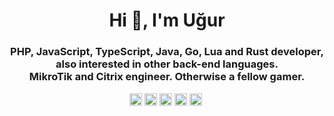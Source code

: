<h1 align="center">Hi 👋, I'm Uğur</h1>
<h3 align="center">PHP, JavaScript, TypeScript, Java, Go, Lua and Rust developer, also interested in other back-end languages.<br/>MikroTik and Citrix engineer. Otherwise a fellow gamer.</h3>
<p align="center">
  <a href="https://linkedin.com/in/ugurpekesen" title="LinkedIn" target="_blank"><img align="center" src="https://cdn.jsdelivr.net/npm/simple-icons@3.0.1/icons/linkedin.svg" alt="ugurpekesen" height="20" width="20" /></a>
  <a href="https://instagram.com/xaron.js" title="Instagram" target="_blank"><img align="center" src="https://cdn.jsdelivr.net/npm/simple-icons@3.0.1/icons/instagram.svg" alt="xaron.js" height="20" width="20" /></a>
  <a href="https://discord.gg/eukEeWM" title="Discord Server" target="_blank"><img align="center" src="https://cdn.jsdelivr.net/npm/simple-icons@3.0.1/icons/discord.svg" alt="discord.gg/P8uR24" height="20" width="20" /></a>
  <a href="mailto:me@xaron.us" title="E-mail" target="_blank"><img align="center" src="https://cdn.jsdelivr.net/npm/simple-icons@3.0.1/icons/minutemailer.svg" alt="me@xaron.us" height="20" width="20" /></a>
  <a href="https://dev.to/xaron" title="Dev.to" target="_blank"><img align="center" src="https://cdn.jsdelivr.net/npm/simple-icons@3.0.1/icons/dev-dot-to.svg" alt="xaron" height="20" width="20" /></a>
<img src="https://komarev.com/ghpvc/?username=xaronnn" alt="" align="center" />
</p>
